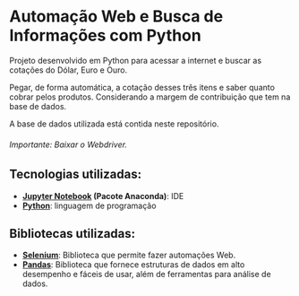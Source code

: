 # Automação Web e Busca de Informações com Python

Projeto desenvolvido em Python para acessar a internet e buscar as cotações do Dólar, Euro e Ouro.

Pegar, de forma automática, a cotação desses três itens e saber quanto cobrar pelos produtos. Considerando a margem de contribuição que tem na base de dados.

A base de dados utilizada está contida neste repositório.

###### Importante: Baixar o Webdriver.



## Tecnologias utilizadas:

- **[Jupyter Notebook](https://jupyter.org/) (Pacote Anaconda)**: IDE
- **[Python](https://www.python.org/)**: linguagem de programação



## Bibliotecas utilizadas:

- **<u>[Selenium](https://selenium-python.readthedocs.io/)</u>**: Biblioteca que permite fazer automações Web.
- **<u>[Pandas](https://pandas.pydata.org/docs/)</u>**: Biblioteca que fornece estruturas de dados em alto desempenho e fáceis de usar, além de ferramentas para análise de dados.




